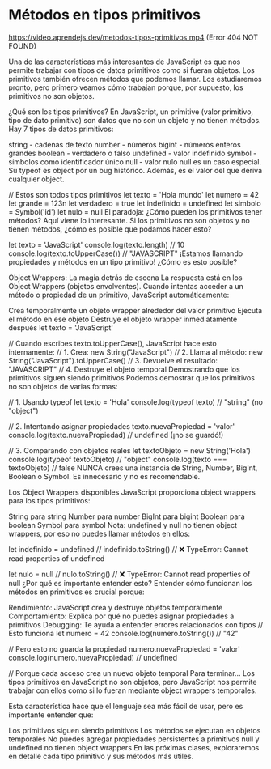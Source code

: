 # Métodos en tipos primitivos

https://video.aprendejs.dev/metodos-tipos-primitivos.mp4 (Error 404 NOT FOUND)

Una de las características más interesantes de JavaScript es que nos permite trabajar con tipos de datos primitivos como si fueran objetos. Los primitivos también ofrecen métodos que podemos llamar. Los estudiaremos pronto, pero primero veamos cómo trabajan porque, por supuesto, los primitivos no son objetos.

¿Qué son los tipos primitivos?
En JavaScript, un primitive (valor primitivo, tipo de dato primitivo) son datos que no son un objeto y no tienen métodos. Hay 7 tipos de datos primitivos:

string - cadenas de texto
number - números
bigint - números enteros grandes
boolean - verdadero o falso
undefined - valor indefinido
symbol - símbolos como identificador único
null - valor nulo
null es un caso especial. Su typeof es object por un bug histórico. Además, es el valor del que deriva cualquier object.

// Estos son todos tipos primitivos
let texto = 'Hola mundo'
let numero = 42
let grande = 123n
let verdadero = true
let indefinido = undefined
let simbolo = Symbol('id')
let nulo = null
El paradoja: ¿Cómo pueden los primitivos tener métodos?
Aquí viene lo interesante. Si los primitivos no son objetos y no tienen métodos, ¿cómo es posible que podamos hacer esto?

let texto = 'JavaScript'
console.log(texto.length) // 10
console.log(texto.toUpperCase()) // "JAVASCRIPT"
¡Estamos llamando propiedades y métodos en un tipo primitivo! ¿Cómo es esto posible?

Object Wrappers: La magia detrás de escena
La respuesta está en los Object Wrappers (objetos envolventes). Cuando intentas acceder a un método o propiedad de un primitivo, JavaScript automáticamente:

Crea temporalmente un objeto wrapper alrededor del valor primitivo
Ejecuta el método en ese objeto
Destruye el objeto wrapper inmediatamente después
let texto = 'JavaScript'

// Cuando escribes texto.toUpperCase(), JavaScript hace esto internamente:
// 1. Crea: new String("JavaScript")
// 2. Llama al método: new String("JavaScript").toUpperCase()
// 3. Devuelve el resultado: "JAVASCRIPT"
// 4. Destruye el objeto temporal
Demostrando que los primitivos siguen siendo primitivos
Podemos demostrar que los primitivos no son objetos de varias formas:

// 1. Usando typeof
let texto = 'Hola'
console.log(typeof texto) // "string" (no "object")

// 2. Intentando asignar propiedades
texto.nuevaPropiedad = 'valor'
console.log(texto.nuevaPropiedad) // undefined (¡no se guardó!)

// 3. Comparando con objetos reales
let textoObjeto = new String('Hola')
console.log(typeof textoObjeto) // "object"
console.log(texto === textoObjeto) // false
NUNCA crees una instancia de String, Number, BigInt, Boolean o Symbol. Es innecesario y no es recomendable.

Los Object Wrappers disponibles
JavaScript proporciona object wrappers para los tipos primitivos:

String para string
Number para number
BigInt para bigint
Boolean para boolean
Symbol para symbol
Nota: undefined y null no tienen object wrappers, por eso no puedes llamar métodos en ellos:

let indefinido = undefined
// indefinido.toString() // ❌ TypeError: Cannot read properties of undefined

let nulo = null
// nulo.toString() // ❌ TypeError: Cannot read properties of null
¿Por qué es importante entender esto?
Entender cómo funcionan los métodos en primitivos es crucial porque:

Rendimiento: JavaScript crea y destruye objetos temporalmente
Comportamiento: Explica por qué no puedes asignar propiedades a primitivos
Debugging: Te ayuda a entender errores relacionados con tipos
// Esto funciona
let numero = 42
console.log(numero.toString()) // "42"

// Pero esto no guarda la propiedad
numero.nuevaPropiedad = 'valor'
console.log(numero.nuevaPropiedad) // undefined

// Porque cada acceso crea un nuevo objeto temporal
Para terminar...
Los tipos primitivos en JavaScript no son objetos, pero JavaScript nos permite trabajar con ellos como si lo fueran mediante object wrappers temporales.

Esta característica hace que el lenguaje sea más fácil de usar, pero es importante entender que:

Los primitivos siguen siendo primitivos
Los métodos se ejecutan en objetos temporales
No puedes agregar propiedades persistentes a primitivos
null y undefined no tienen object wrappers
En las próximas clases, exploraremos en detalle cada tipo primitivo y sus métodos más útiles.